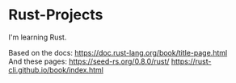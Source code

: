 # Rust-Projects
I'm learning Rust.

Based on the docs: https://doc.rust-lang.org/book/title-page.html  
And these pages: 
https://seed-rs.org/0.8.0/rust/
https://rust-cli.github.io/book/index.html

